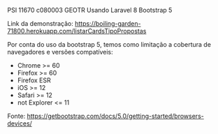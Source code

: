 PSI 11670 c080003 GEOTR Usando Laravel 8 Bootstrap 5

Link da demonstração: https://boiling-garden-71800.herokuapp.com/listarCardsTipoPropostas

Por conta do uso da bootstrap 5, temos como limitação a cobertura de navegadores e versões compatíveis:
<ul>
<li>Chrome >= 60</li>
<li>Firefox >= 60</li>
<li>Firefox ESR</li>
<li>iOS >= 12</li>
<li>Safari >= 12</li>
<li>not Explorer <= 11</li>
</ul>

Fonte: https://getbootstrap.com/docs/5.0/getting-started/browsers-devices/